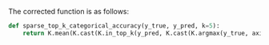 The corrected function is as follows:
```python
def sparse_top_k_categorical_accuracy(y_true, y_pred, k=5):
    return K.mean(K.cast(K.in_top_k(y_pred, K.cast(K.argmax(y_true, axis=-1), 'int32'), k), K.floatx()))
```